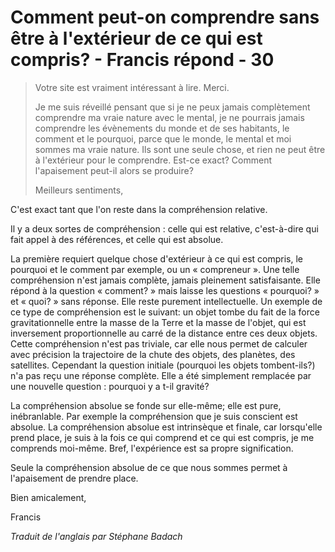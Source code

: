 # Comment peut-on comprendre sans être à l'extérieur de ce qui est compris? - Francis répond - 30

>Votre site est vraiment intéressant à lire. Merci.
>
>Je me suis réveillé pensant que si je ne peux jamais complètement comprendre ma vraie nature avec le mental, je ne pourrais jamais comprendre les évènements du monde et de ses habitants, le comment et le pourquoi, parce que le monde, le mental et moi sommes ma vraie nature. Ils sont une seule chose, et rien ne peut être à l'extérieur pour le comprendre. Est-ce exact? Comment l'apaisement peut-il alors se produire?
>
>Meilleurs sentiments,

C'est exact tant que l'on reste dans la compréhension relative.

Il y a deux sortes de compréhension : celle qui est relative, c'est-à-dire qui fait appel à des références, et celle qui est absolue.

La première requiert quelque chose d'extérieur à ce qui est compris, le pourquoi et le comment par exemple, ou un « compreneur ». Une telle compréhension n'est jamais complète, jamais pleinement satisfaisante. Elle répond à la question « comment? » mais laisse les questions « pourquoi? » et « quoi? » sans réponse. Elle reste purement intellectuelle. Un exemple de ce type de compréhension est le suivant: un objet tombe du fait de la force gravitationnelle entre la masse de la Terre et la masse de l'objet, qui est inversement proportionnelle au carré de la distance entre ces deux objets. Cette compréhension n'est pas triviale, car elle nous permet de calculer avec précision la trajectoire de la chute des objets, des planètes, des satellites. Cependant la question initiale (pourquoi les objets tombent-ils?) n'a pas reçu une réponse complète. Elle a été simplement remplacée par une nouvelle question : pourquoi y a t-il gravité?

La compréhension absolue se fonde sur elle-même; elle est pure, inébranlable. Par exemple la compréhension que je suis conscient est absolue. La compréhension absolue est intrinsèque et finale, car lorsqu'elle prend place, je suis à la fois ce qui comprend et ce qui est compris, je me comprends moi-même. Bref, l'expérience est sa propre signification.

Seule la compréhension absolue de ce que nous sommes permet à l'apaisement de prendre place.

Bien amicalement,

Francis

_Traduit de l'anglais par Stéphane Badach_